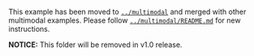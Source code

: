 This example has been moved to [`../multimodal`](../../../multimodal) and merged with other multimodal examples.
Please follow [`../multimodal/README.md`](../../../multimodal/README.md) for new instructions.

**NOTICE:** This folder will be removed in v1.0 release.
